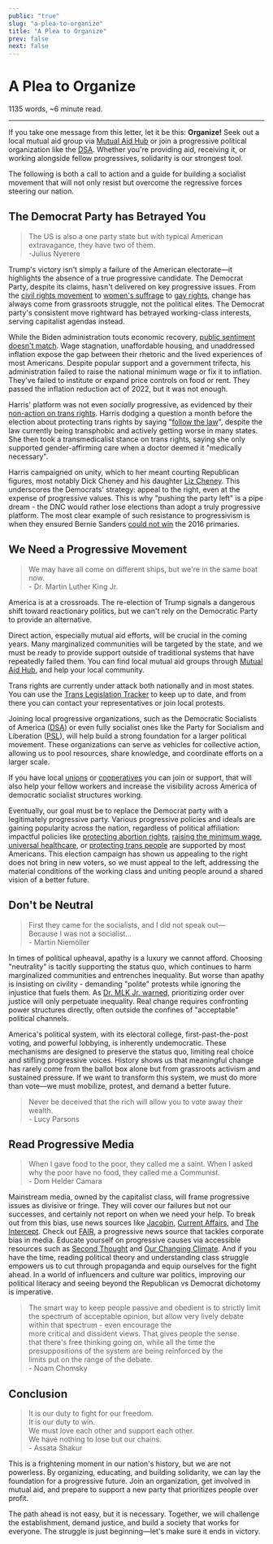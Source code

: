 ```yaml
---
public: "true"
slug: "a-plea-to-organize"
title: "A Plea to Organize"
prev: false
next: false
---
```

<script setup>
import { data } from '../../git.data.ts';
import { useData } from 'vitepress';
const pageData = useData();
</script>
<h1 class="p-name">A Plea to Organize</h1>
<p>1135 words, ~6 minute read. <span v-html="data[`site/${pageData.page.value.relativePath}`]" /></p>
<hr/>

If you take one message from this letter, let it be this: **Organize!** Seek out a local mutual aid group via [Mutual Aid Hub](https://www.mutualaidhub.org/) or join a progressive political organization like the [DSA](https://www.dsausa.org/). Whether you're providing aid, receiving it, or working alongside fellow progressives, solidarity is our strongest tool.

The following is both a call to action and a guide for building a socialist movement that will not only resist but overcome the regressive forces steering our nation.

## The Democrat Party has Betrayed You

> The US is also a one party state but with typical American extravagance, they have two of them.   
> \-Julius Nyerere

Trump's victory isn't simply a failure of the American electorate—it highlights the absence of a true progressive candidate. The Democrat Party, despite its claims, hasn't delivered on key progressive issues. From the [civil rights movement](https://www.loc.gov/exhibits/civil-rights-act/civil-rights-era.html) to [women's suffrage](https://www.loc.gov/collections/women-of-protest/articles-and-essays/tactics-and-techniques-of-the-national-womans-party-suffrage-campaign/) to [gay rights](https://guides.loc.gov/lgbtq-studies/stonewall-era), change has always come from grassroots struggle, not the political elites. The Democrat party's consistent move rightward has betrayed working-class interests, serving capitalist agendas instead.

While the Biden administration touts economic recovery, [public sentiment doesn't match](https://www.cnn.com/2024/02/06/politics/the-us-economy-is-doing-well-president-biden-wants-to-know-why-so-many-americans-are-still-feeling-bad/index.html). Wage stagnation, unaffordable housing, and unaddressed inflation expose the gap between their rhetoric and the lived experiences of most Americans. Despite popular support and a government trifecta, his administration failed to raise the national minimum wage or fix it to inflation. They've failed to institute or expand price controls on food or rent. They passed the inflation reduction act of 2022, but it was not enough.

Harris' platform was not even _socially_ progressive, as evidenced by their [non-action on trans rights](https://www.thenation.com/article/politics/kamala-harris-trans-rights-platform/). Harris dodging a question a month before the election about protecting trans rights by saying "[follow the law](https://abcnews.go.com/Politics/election-fact-check-transgender-issues-trump-harris/story?id=115349047)", despite the law currently being transphobic and actively getting worse in many states. She then took a transmedicalist stance on trans rights, saying she only supported gender-affirming care when a doctor deemed it "medically necessary".

Harris campaigned on unity, which to her meant courting Republican figures, most notably Dick Cheney and his daughter [Liz Cheney](https://www.the-independent.com/news/world/americas/us-politics/harris-campaign-liz-cheney-election-b2644062.html). This underscores the Democrats' strategy: appeal to the right, even at the expense of progressive values. This is why "pushing the party left" is a pipe dream - the DNC would rather lose elections than adopt a truly progressive platform. The most clear example of such resistance to progressivism is when they ensured Bernie Sanders [could not win](https://www.goodreads.com/book/show/36505419-what-happened-to-bernie-sanders) the 2016 primaries.

## We Need a Progressive Movement

> We may have all come on different ships, but we're in the same boat now.   
> \- Dr. Martin Luther King Jr.

America is at a crossroads. The re-election of Trump signals a dangerous shift toward reactionary politics, but we can't rely on the Democratic Party to provide an alternative.

Direct action, especially mutual aid efforts, will be crucial in the coming years. Many marginalized communities will be targeted by the state, and we must be ready to provide support outside of traditional systems that have repeatedly failed them. You can find local mutual aid groups through [Mutual Aid Hub](https://www.mutualaidhub.org/), and help your local community.

Trans rights are currently under attack both nationally and in most states. You can use the [Trans Legislation Tracker](https://translegislation.com/) to keep up to date, and from there you can contact your representatives or join local protests.

Joining local progressive organizations, such as the Democratic Socialists of America ([DSA](https://www.dsausa.org/)) or even fully socialist ones like the Party for Socialism and Liberation ([PSL](https://pslweb.org/)), will help build a strong foundation for a larger political movement. These organizations can serve as vehicles for collective action, allowing us to pool resources, share knowledge, and coordinate efforts on a larger scale.

If you have local [unions](https://www.unionplus.org/page/how-join-union) or [cooperatives](https://letsgo.coop/) you can join or support, that will also help your fellow workers and increase the visibility across America of democratic socialist structures working.

Eventually, our goal must be to replace the Democrat party with a legitimately progressive party. Various progressive policies and ideals are gaining popularity across the nation, regardless of political affiliation: impactful policies like [protecting abortion rights](https://www.pewresearch.org/religion/fact-sheet/public-opinion-on-abortion/), [raising the minimum wage](https://www.pewresearch.org/short-reads/2021/04/22/most-americans-support-a-15-federal-minimum-wage/), [universal healthcare](https://news.gallup.com/poll/468401/majority-say-gov-ensure-healthcare.aspx), or [protecting trans people](https://www.kff.org/other/press-release/poll-large-majorities-including-republicans-oppose-discrimination-against-lesbian-gay-bisexual-and-transgender-people-by-employers-and-health-care-providers/) are supported by most Americans. This election campaign has shown us appealing to the right does not bring in new voters, so we must appeal to the left, addressing the material conditions of the working class and uniting people around a shared vision of a better future.

## Don't be Neutral

> First they came for the socialists, and I did not speak out—   
     Because I was not a socialist...   
> \- Martin Niemöller

In times of political upheaval, apathy is a luxury we cannot afford. Choosing "neutrality" is tacitly supporting the status quo, which continues to harm marginalized communities and entrenches inequality. But worse than apathy is insisting on civility - demanding "polite" protests while ignoring the injustice that fuels them. As [Dr. MLK Jr. warned](https://housedivided.dickinson.edu/sites/teagle/texts/martin-luther-king-jr-letter-from-birmingham-jail-1963/), prioritizing order over justice will only perpetuate inequality. Real change requires confronting power structures directly, often outside the confines of "acceptable" political channels.

America's political system, with its electoral college, first-past-the-post voting, and powerful lobbying, is inherently undemocratic. These mechanisms are designed to preserve the status quo, limiting real choice and stifling progressive voices. History shows us that meaningful change has rarely come from the ballot box alone but from grassroots activism and sustained pressure. If we want to transform this system, we must do more than vote—we must mobilize, protest, and demand a better future.

> Never be deceived that the rich will allow you to vote away their wealth.   
> \- Lucy Parsons

## Read Progressive Media

> When I gave food to the poor, they called me a saint. When I asked why the poor have no food, they called me a Communist.   
> \- Dom Helder Camara

Mainstream media, owned by the capitalist class, will frame progressive issues as divisive or fringe. They will cover our failures but not our successes, and certainly not report on when we need your help. To break out from this bias, use news sources like [Jacobin](https://jacobin.com/), [Current Affairs](https://www.currentaffairs.org/), and [The Intercept](https://theintercept.com/). Check out [FAIR](https://fair.org/), a progressive news source that tackles corporate bias in media. Educate yourself on progressive causes via accessible resources such as [Second Thought](https://youtube.com/@secondthought) and [Our Changing Climate](https://youtube.com/@ourchangingclimate). And if you have the time, reading political theory and understanding class struggle empowers us to cut through propaganda and equip ourselves for the fight ahead. In a world of influencers and culture war politics, improving our political literacy and seeing beyond the Republican vs Democrat dichotomy is imperative.

> The smart way to keep people passive and obedient is to 
    strictly limit the spectrum of acceptable opinion, but allow 
    very lively debate within that spectrum - even encourage the   
    more critical and dissident views. That gives people the sense.  
    that there's free thinking going on, while all the time the   
    presuppositions of the system are being reinforced by the   
    limits put on the range of the debate.   
\- Noam Chomsky

## Conclusion

> It is our duty to fight for our freedom.   
> It is our duty to win.   
> We must love each other and support each other.    
> We have nothing to lose but our chains.   
> \- Assata Shakur

This is a frightening moment in our nation's history, but we are not powerless. By organizing, educating, and building solidarity, we can lay the foundation for a progressive future. Join an organization, get involved in mutual aid, and prepare to support a new party that prioritizes people over profit.

The path ahead is not easy, but it is necessary. Together, we will challenge the establishment, demand justice, and build a society that works for everyone. The struggle is just beginning—let's make sure it ends in victory.